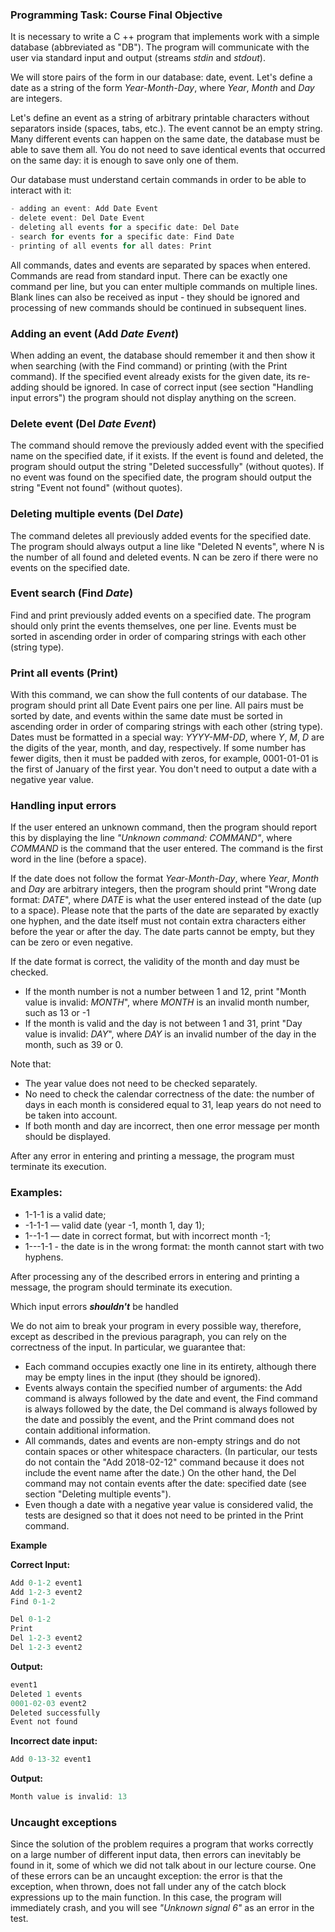 ### Programming Task: Course Final Objective 

It is necessary to write a C ++ program that implements work with a simple database (abbreviated as "DB"). The program will communicate with the user via standard input and output (streams *stdin* and *stdout*).

We will store pairs of the form in our database: date, event. Let's define a date as a string of the form *Year-Month-Day*, where *Year*, *Month* and *Day* are integers.

Let's define an event as a string of arbitrary printable characters without separators inside (spaces, tabs, etc.). The event cannot be an empty string. Many different events can happen on the same date, the database must be able to save them all. You do not need to save identical events that occurred on the same day: it is enough to save only one of them.

Our database must understand certain commands in order to be able to interact with it:

```objectivec
- adding an event: Add Date Event
- delete event: Del Date Event
- deleting all events for a specific date: Del Date
- search for events for a specific date: Find Date
- printing of all events for all dates: Print
```

All commands, dates and events are separated by spaces when entered. Commands are read from standard input. There can be exactly one command per line, but you can enter multiple commands on multiple lines. Blank lines can also be received as input - they should be ignored and processing of new commands should be continued in subsequent lines.

### Adding an event (Add *Date* *Event*) 
When adding an event, the database should remember it and then show it when searching (with the Find command) or printing (with the Print command). If the specified event already exists for the given date, its re-adding should be ignored. In case of correct input (see section "Handling input errors") the program should not display anything on the screen.

### Delete event (Del *Date* *Event*) 
The command should remove the previously added event with the specified name on the specified date, if it exists. If the event is found and deleted, the program should output the string "Deleted successfully" (without quotes). If no event was found on the specified date, the program should output the string "Event not found" (without quotes).

### Deleting multiple events (Del *Date*) 
The command deletes all previously added events for the specified date. The program should always output a line like "Deleted N events", where N is the number of all found and deleted events. N can be zero if there were no events on the specified date.

### Event search (Find *Date*) 
Find and print previously added events on a specified date. The program should only print the events themselves, one per line. Events must be sorted in ascending order in order of comparing strings with each other (string type).

### Print all events (Print) 
With this command, we can show the full contents of our database. The program should print all Date Event pairs one per line. All pairs must be sorted by date, and events within the same date must be sorted in ascending order in order of comparing strings with each other (string type). Dates must be formatted in a special way: *YYYY-MM-DD*, where *Y*, *M*, *D* are the digits of the year, month, and day, respectively. If some number has fewer digits, then it must be padded with zeros, for example, 0001-01-01 is the first of January of the first year. You don't need to output a date with a negative year value.

### Handling input errors 
If the user entered an unknown command, then the program should report this by displaying the line *"Unknown command: COMMAND"*, where *COMMAND* is the command that the user entered. The command is the first word in the line (before a space).

If the date does not follow the format *Year-Month-Day*, where *Year*, *Month* and *Day* are arbitrary integers, then the program should print "Wrong date format: *DATE*", where *DATE* is what the user entered instead of the date (up to a space). Please note that the parts of the date are separated by exactly one hyphen, and the date itself must not contain extra characters either before the year or after the day. The date parts cannot be empty, but they can be zero or even negative.

If the date format is correct, the validity of the month and day must be checked.

- If the month number is not a number between 1 and 12, print "Month value is invalid: *MONTH*", where *MONTH* is an invalid month number, such as 13 or -1
- If the month is valid and the day is not between 1 and 31, print "Day value is invalid: *DAY*", where *DAY* is an invalid number of the day in the month, such as 39 or 0.

Note that:

- The year value does not need to be checked separately.
- No need to check the calendar correctness of the date: the number of days in each month is considered equal to 31, leap years do not need to be taken into account.
- If both month and day are incorrect, then one error message per month should be displayed.

After any error in entering and printing a message, the program must terminate its execution.

### Examples:

- 1-1-1 is a valid date;
- -1-1-1 — valid date (year -1, month 1, day 1);
- 1--1-1 — date in correct format, but with incorrect month -1;
- 1---1-1 - the date is in the wrong format: the month cannot start with two hyphens.

After processing any of the described errors in entering and printing a message, the program should terminate its execution.

Which input errors ***shouldn't*** be handled

We do not aim to break your program in every possible way, therefore, except as described in the previous paragraph, you can rely on the correctness of the input. In particular, we guarantee that:

- Each command occupies exactly one line in its entirety, although there may be empty lines in the input (they should be ignored).
- Events always contain the specified number of arguments: the Add command is always followed by the date and event, the Find command is always followed by the date, the Del command is always followed by the date and possibly the event, and the Print command does not contain additional information.
- All commands, dates and events are non-empty strings and do not contain spaces or other whitespace characters. (In particular, our tests do not contain the "Add 2018-02-12" command because it does not include the event name after the date.) On the other hand, the Del command may not contain events after the date: specified date (see section "Deleting multiple events").
- Even though a date with a negative year value is considered valid, the tests are designed so that it does not need to be printed in the Print command.

**Example**

**Correct Input:** 

```objectivec
Add 0-1-2 event1
Add 1-2-3 event2
Find 0-1-2

Del 0-1-2
Print
Del 1-2-3 event2
Del 1-2-3 event2
```
**Output:**

```objectivec
event1
Deleted 1 events
0001-02-03 event2
Deleted successfully
Event not found
```
**Incorrect date input:**

```objectivec
Add 0-13-32 event1
```
**Output:**

```objectivec
Month value is invalid: 13
```

### Uncaught exceptions
Since the solution of the problem requires a program that works correctly on a large number of different input data, then errors can inevitably be found in it, some of which we did not talk about in our lecture course. One of these errors can be an uncaught exception: the error is that the exception, when thrown, does not fall under any of the catch block expressions up to the main function. In this case, the program will immediately crash, and you will see *"Unknown signal 6"* as an error in the test.
